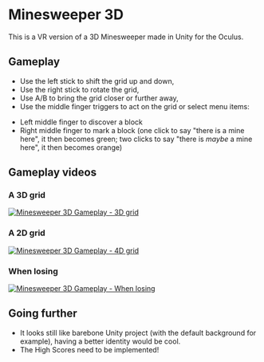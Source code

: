 # Minesweeper 3D

This is a VR version of a 3D Minesweeper made in Unity for the Oculus.

## Gameplay

- Use the left stick to shift the grid up and down,
- Use the right stick to rotate the grid,
- Use A/B to bring the grid closer or further away,
- Use the middle finger triggers to act on the grid or select menu items:
* Left middle finger to discover a block
* Right middle finger to mark a block (one click to say "there is a mine here",
		it then becomes green; two clicks to say "there is *maybe* a mine here",
		it then becomes orange)

## Gameplay videos

### A 3D grid

<a href="http://www.youtube.com/watch?v=8W15aEAUHHQ" title="Minesweeper 3D Gameplay - 3D grid" rel="nofollow" target="_blank">
	<img src="http://img.youtube.com/vi/8W15aEAUHHQ/0.jpg" alt="Minesweeper 3D Gameplay - 3D grid" data-canonical-src="http://img.youtube.com/vi/8W15aEAUHHQ/0.jpg" style="max-width:100%;">
</a>

### A 2D grid

<a href="http://www.youtube.com/watch?v=ZKJBA3xQssc" title="Minesweeper 3D Gameplay - 2D grid" rel="nofollow" target="_blank">
	<img src="http://img.youtube.com/vi/ZKJBA3xQssc/0.jpg" alt="Minesweeper 3D Gameplay - 4D grid" data-canonical-src="http://img.youtube.com/vi/ZKJBA3xQssc/0.jpg" style="max-width:100%;">
</a>


### When losing

<a href="http://www.youtube.com/watch?v=CmfoD2hhuc4" title="Minesweeper 3D Gameplay - When losing" rel="nofollow" target="_blank">
	<img src="http://img.youtube.com/vi/CmfoD2hhuc4/0.jpg" alt="Minesweeper 3D Gameplay - When losing" data-canonical-src="http://img.youtube.com/vi/CmfoD2hhuc4/0.jpg" style="max-width:100%;">
</a>


## Going further

- It looks still like barebone Unity project (with the default background for
		example), having a better identity would be cool.
- The High Scores need to be implemented!
